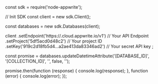 const sdk = require('node-appwrite');

// Init SDK
const client = new sdk.Client();

const databases = new sdk.Databases(client);

client
    .setEndpoint('https://<REGION>.cloud.appwrite.io/v1') // Your API Endpoint
    .setProject('5df5acd0d48c2') // Your project ID
    .setKey('919c2d18fb5d4...a2ae413da83346ad2') // Your secret API key
;

const promise = databases.updateDatetimeAttribute('[DATABASE_ID]', '[COLLECTION_ID]', '', false, '');

promise.then(function (response) {
    console.log(response);
}, function (error) {
    console.log(error);
});
